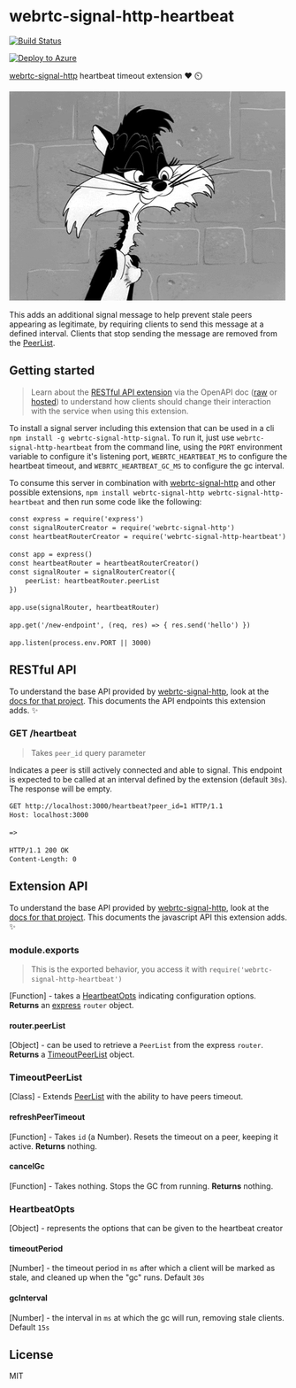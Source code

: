 # webrtc-signal-http-heartbeat

[![Build Status](https://travis-ci.org/bengreenier/webrtc-signal-http-heartbeat.svg?branch=master)](https://travis-ci.org/bengreenier/webrtc-signal-http-heartbeat)

[![Deploy to Azure](https://azuredeploy.net/deploybutton.png)](https://azuredeploy.net/)

[webrtc-signal-http](https://github.com/bengreenier/webrtc-signal-http) heartbeat timeout extension :heart: :timer_clock:

![logo gif](./readme_example.gif)

This adds an additional signal message to help prevent stale peers appearing as legitimate, by requiring clients to send this message at a defined interval. Clients that stop sending the message are removed from the [PeerList](https://github.com/bengreenier/webrtc-signal-http#peerlist).

## Getting started

> Learn about the [RESTful API extension](#restful-api) via the OpenAPI doc ([raw](./swagger.yml) or [hosted](https://rebilly.github.io/ReDoc/?url=https://raw.githubusercontent.com/bengreenier/webrtc-signal-http-heartbeat/master/swagger.yml)) to understand how clients should change their interaction with the service when using this extension.

To install a signal server including this extension that can be used in a cli `npm install -g webrtc-signal-http-signal`. To run it, just use `webrtc-signal-http-heartbeat` from the command line, using the `PORT` environment variable to configure it's listening port, `WEBRTC_HEARTBEAT_MS` to configure the heartbeat timeout, and `WEBRTC_HEARTBEAT_GC_MS` to configure the gc interval.

To consume this server in combination with [webrtc-signal-http](https://github.com/bengreenier/webrtc-signal-http) and other possible extensions, `npm install webrtc-signal-http webrtc-signal-http-heartbeat` and then run some code like the following:

```
const express = require('express')
const signalRouterCreator = require('webrtc-signal-http')
const heartbeatRouterCreator = require('webrtc-signal-http-heartbeat')

const app = express()
const heartbeatRouter = heartbeatRouterCreator()
const signalRouter = signalRouterCreator({
    peerList: heartbeatRouter.peerList
})

app.use(signalRouter, heartbeatRouter)

app.get('/new-endpoint', (req, res) => { res.send('hello') })

app.listen(process.env.PORT || 3000)
```

## RESTful API

To understand the base API provided by [webrtc-signal-http](https://github.com/bengreenier/webrtc-signal-http), look at the [docs for that project](https://github.com/bengreenier/webrtc-signal-http#restful-api). This documents the API endpoints this extension adds. :sparkles:

### GET /heartbeat

> Takes `peer_id` query parameter

Indicates a peer is still actively connected and able to signal. This endpoint is expected to be called at an interval defined by the extension (default `30s`). The response will be empty.

```
GET http://localhost:3000/heartbeat?peer_id=1 HTTP/1.1
Host: localhost:3000

=>

HTTP/1.1 200 OK
Content-Length: 0
```

## Extension API

To understand the base API provided by [webrtc-signal-http](https://github.com/bengreenier/webrtc-signal-http), look at the [docs for that project](https://github.com/bengreenier/webrtc-signal-http#extension-api). This documents the javascript API this extension adds. :sparkles:

### module.exports

> This is the exported behavior, you access it with `require('webrtc-signal-http-heartbeat')`

[Function] - takes a [HeartbeatOpts](#heartbeatopts) indicating configuration options. __Returns__ an [express](https://expressjs.com/) `router` object.

#### router.peerList

[Object] - can be used to retrieve a `PeerList` from the express `router`. __Returns__ a [TimeoutPeerList](#timeoutpeerlist) object.

### TimeoutPeerList

[Class] - Extends [PeerList](https://github.com/bengreenier/webrtc-signal-http/#peerlist) with the ability to have peers timeout.

#### refreshPeerTimeout

[Function] - Takes `id` (a Number). Resets the timeout on a peer, keeping it active. __Returns__ nothing.

#### cancelGc

[Function] - Takes nothing. Stops the GC from running. __Returns__ nothing.

### HeartbeatOpts

[Object] - represents the options that can be given to the heartbeat creator

#### timeoutPeriod

[Number] - the timeout period in `ms` after which a client will be marked as stale, and cleaned up when the "gc" runs. Default `30s`

#### gcInterval

[Number] - the interval in `ms` at which the gc will run, removing stale clients. Default `15s`

## License

MIT